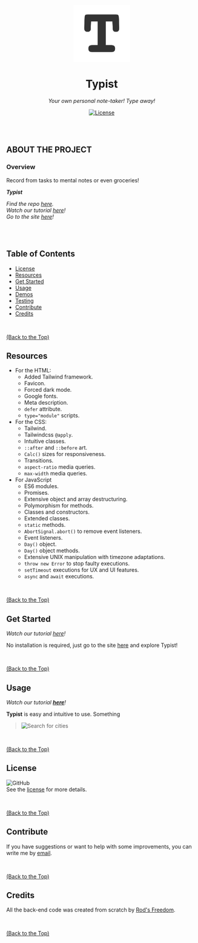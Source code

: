 <p align="center">
  <img src="./public/assets/images/Typist_Logo.png" width="150">
</p>

<h1 align="center">Typist</h3>

<p align="center"><i>Your own personal note-taker! Type away!</i></p>

<p align="center">
  <a href="https://github.com/Rod-Freedom/C11-Typist/blob/main/LICENSE"><img src="https://img.shields.io/github/license/Rod-Freedom/C11-Typist?style=for-the-badge" alt="License"></a>
</p>

<br>
<br>

## **ABOUT THE PROJECT**
### **Overview**
Record from tasks to mental notes or even groceries!



***Typist***

*Find the repo [here](https://github.com/Rod-Freedom/C11-Typist).*<br>
*Watch our tutorial [here](https://youtu.be/KGUw7XCQuS4?feature=shared)!*<br>
*Go to the site [here](https://rod-freedom.github.io/C11-Typist/)!*

<br>
<br>

## Table of Contents
- [License](#license)
- [Resources](#resources)
- [Get Started](#get-started)
- [Usage](#usage)
- [Demos](#demos)
- [Testing](#testing)
- [Contribute](#contribute)
- [Credits](#credits)

<br>

[(Back to the Top)](#about-the-project)

## Resources
* For the HTML:
    * Added Tailwind framework.
    * Favicon.
    * Forced dark mode.
    * Google fonts.
    * Meta description.
    * `defer` attribute.
    * `type="module"` scripts.
* For the CSS:
    * Tailwind.
    * Tailwindcss `@apply`.
    * Intuitive classes.
    * `::after` and `::before` art.
    * ```Calc()``` sizes for responsiveness.
    * Transitions.
    * `aspect-ratio` media queries.
    * `max-width` media queries.
* For JavaScript
    * ES6 modules.
    * Promises.
    * Extensive object and array destructuring.
    * Polymorphism for methods.
    * Classes and constructors.
    * Extended classes.
    * `static` methods.
    * `AbortSignal.abort()` to remove event listeners.
    * Event listeners.
    * `Day()` object.
    * `Day()` object methods.
    * Extensive UNIX manipulation with timezone adaptations.
    * `throw new Error` to stop faulty executions.
    * `setTimeout` executions for UX and UI features.
    * `async` and `await` executions.

<br>

[(Back to the Top)](#about-the-project)

## Get Started
*Watch our tutorial [here](https://youtu.be/KGUw7XCQuS4?feature=shared)!*

No installation is required, just go to the site [here](https://rod-freedom.github.io/C11-Typist/) and explore Typist!

<br>

[(Back to the Top)](#about-the-project)

## Usage
*Watch our tutorial [**here**](https://youtu.be/KGUw7XCQuS4?feature=shared)!*

**Typist** is easy and intuitive to use.
Something

> ![Search for cities](./assets/images/demos/search.png)

<br>

[(Back to the Top)](#about-the-project)

## License
![GitHub](https://img.shields.io/github/license/Rod-Freedom/C11-Typist?style=for-the-badge)<br>
See the [license](https://github.com/Rod-Freedom/C11-Typist/blob/main/LICENSE) for more details.

<br>

[(Back to the Top)](#about-the-project)

## Contribute
If you have suggestions or want to help with some improvements, you can write me by [email](mailto:rod@alpacaazul.mx).

<br>

[(Back to the Top)](#about-the-project)

## Credits
All the back-end code was created from scratch by [Rod's Freedom](https://github.com/Rod-Freedom).

<br>

[(Back to the Top)](#about-the-project)